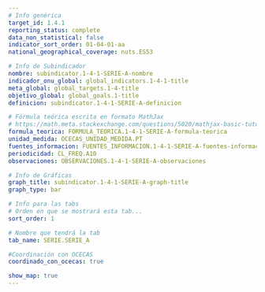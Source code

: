 ```yaml
---
# Info genérica
target_id: 1.4.1
reporting_status: complete
data_non_statistical: false
indicator_sort_order: 01-04-01-aa
national_geographical_coverage: nuts.ES53

# Info de Subindicador
nombre: subindicator.1-4-1-SERIE-A-nombre
indicador_onu_global: global_indicators.1-4-1-title
meta_global: global_targets.1-4-title
objetivo_global: global_goals.1-title
definicion: subindicator.1-4-1-SERIE-A-definicion

# Fórmula teórica escrita en formato MathJax
# https://math.meta.stackexchange.com/questions/5020/mathjax-basic-tutorial-and-quick-reference
formula_teorica: FORMULA_TEORICA.1-4-1-SERIE-A-formula-teorica
unidad_medida: OCECAS_UNIDAD_MEDIDA.PT
fuentes_informacion: FUENTES_INFORMACION.1-4-1-SERIE-A-fuentes-informacion
periodicidad: CL_FREQ.A10
observaciones: OBSERVACIONES.1-4-1-SERIE-A-observaciones

# Info de Gráficas
graph_title: subindicator.1-4-1-SERIE-A-graph-title
graph_type: bar

# Info para las tabs
# Orden en que se mostrará esta tab...
sort_order: 1

# Nombre que tendrá la tab
tab_name: SERIE.SERIE_A

#Coordinación con OCECAS
coordinado_con_ocecas: true

show_map: true
---
```

